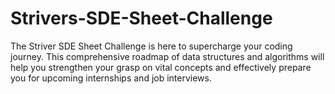 # Strivers-SDE-Sheet-Challenge
 The Striver SDE Sheet Challenge is here to supercharge your coding journey. This comprehensive roadmap of data structures and algorithms will help you strengthen your grasp on vital concepts and effectively prepare you for upcoming internships and job interviews. 
